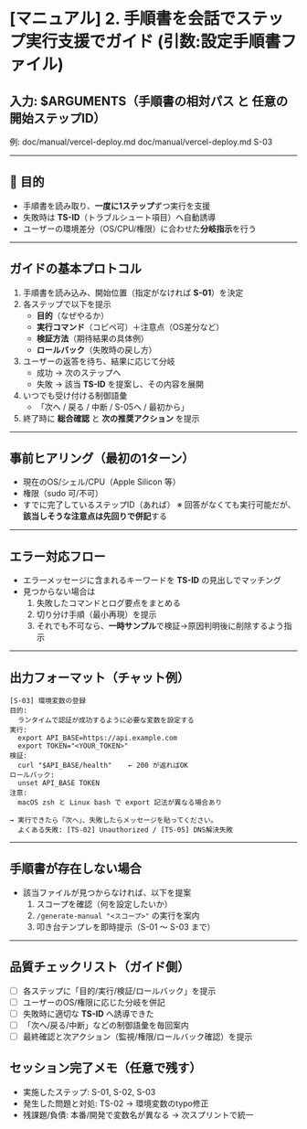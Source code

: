 # [マニュアル] 2. 手順書を会話でステップ実行支援でガイド (引数:設定手順書ファイル)

## 入力: $ARGUMENTS（手順書の相対パス と 任意の開始ステップID）
例:
    doc/manual/vercel-deploy.md
    doc/manual/vercel-deploy.md S-03

---

## 🎯 目的
- 手順書を読み取り、**一度に1ステップ**ずつ実行を支援
- 失敗時は **TS-ID**（トラブルシュート項目）へ自動誘導
- ユーザーの環境差分（OS/CPU/権限）に合わせた**分岐指示**を行う

---

## ガイドの基本プロトコル
1. 手順書を読み込み、開始位置（指定がなければ **S-01**）を決定
2. 各ステップで以下を提示
   - **目的**（なぜやるか）
   - **実行コマンド**（コピペ可）＋注意点（OS差分など）
   - **検証方法**（期待結果の具体例）
   - **ロールバック**（失敗時の戻し方）
3. ユーザーの返答を待ち、結果に応じて分岐
   - 成功 → 次のステップへ
   - 失敗 → 該当 **TS-ID** を提案し、その内容を展開
4. いつでも受け付ける制御語彙
   - 「次へ / 戻る / 中断 / S-05へ / 最初から」
5. 終了時に **総合確認** と **次の推奨アクション** を提示

---

## 事前ヒアリング（最初の1ターン）
- 現在のOS/シェル/CPU（Apple Silicon 等）
- 権限（sudo 可/不可）
- すでに完了しているステップID（あれば）
※ 回答がなくても実行可能だが、**該当しそうな注意点は先回りで併記**する

---

## エラー対応フロー
- エラーメッセージに含まれるキーワードを **TS-ID** の見出しでマッチング
- 見つからない場合は
  1) 失敗したコマンドとログ要点をまとめる
  2) 切り分け手順（最小再現）を提示
  3) それでも不可なら、**一時サンプル**で検証→原因判明後に削除するよう指示

---

## 出力フォーマット（チャット例）
    [S-03] 環境変数の登録
    目的:
      ランタイムで認証が成功するように必要な変数を設定する
    実行:
      export API_BASE=https://api.example.com
      export TOKEN="<YOUR_TOKEN>"
    検証:
      curl "$API_BASE/health"    ← 200 が返ればOK
    ロールバック:
      unset API_BASE TOKEN
    注意:
      macOS zsh と Linux bash で export 記法が異なる場合あり

    → 実行できたら「次へ」、失敗したらメッセージを貼ってください。
      よくある失敗: [TS-02] Unauthorized / [TS-05] DNS解決失敗

---

## 手順書が存在しない場合
- 該当ファイルが見つからなければ、以下を提案
  1) スコープを確認（何を設定したいか）
  2) `/generate-manual "<スコープ>"` の実行を案内
  3) 叩き台テンプレを即時提示（S-01 〜 S-03 まで）

---

## 品質チェックリスト（ガイド側）
- [ ] 各ステップに「目的/実行/検証/ロールバック」を提示
- [ ] ユーザーのOS/権限に応じた分岐を併記
- [ ] 失敗時に適切な **TS-ID** へ誘導できた
- [ ] 「次へ/戻る/中断」などの制御語彙を毎回案内
- [ ] 最終確認と次アクション（監視/権限/ロールバック確認）を提示

## セッション完了メモ（任意で残す）
- 実施したステップ: S-01, S-02, S-03
- 発生した問題と対処: TS-02 → 環境変数のtypo修正
- 残課題/負債: 本番/開発で変数名が異なる → 次スプリントで統一
